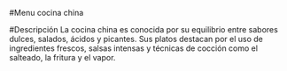 #Menu cocina china

#Descripción
La cocina china es conocida por su equilibrio entre sabores dulces, salados, ácidos y picantes. Sus platos destacan por el uso de ingredientes frescos, salsas intensas y técnicas de cocción como el salteado, la fritura y el vapor.

